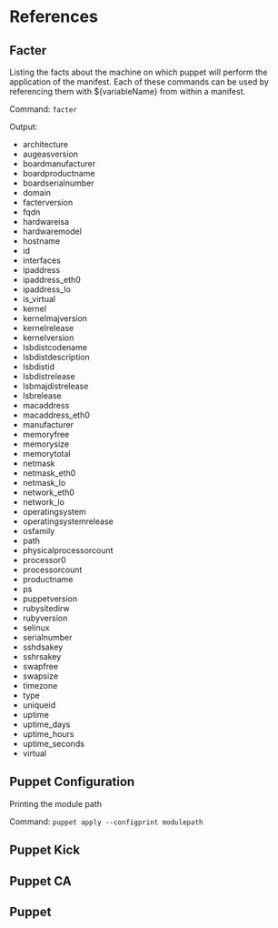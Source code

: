 # References

## Facter

Listing the facts about the machine on which puppet will perform the application of the manifest.  Each of these commands can be used by referencing them with ${variableName} from within a manifest.

Command: `facter`

Output:

* architecture
* augeasversion
* boardmanufacturer
* boardproductname
* boardserialnumber
* domain
* facterversion
* fqdn
* hardwareisa
* hardwaremodel
* hostname
* id
* interfaces
* ipaddress
* ipaddress_eth0
* ipaddress_lo
* is_virtual
* kernel
* kernelmajversion
* kernelrelease
* kernelversion
* lsbdistcodename
* lsbdistdescription
* lsbdistid
* lsbdistrelease
* lsbmajdistrelease
* lsbrelease
* macaddress
* macaddress_eth0
* manufacturer
* memoryfree
* memorysize
* memorytotal
* netmask
* netmask_eth0
* netmask_lo
* network_eth0
* network_lo
* operatingsystem
* operatingsystemrelease
* osfamily
* path
* physicalprocessorcount
* processor0
* processorcount
* productname
* ps
* puppetversion
* rubysitedirw
* rubyversion
* selinux
* serialnumber
* sshdsakey
* sshrsakey
* swapfree
* swapsize
* timezone
* type
* uniqueid
* uptime
* uptime_days
* uptime_hours
* uptime_seconds
* virtual

## Puppet Configuration

Printing the module path

Command: `puppet apply --configprint modulepath`

## Puppet Kick

## Puppet CA

## Puppet